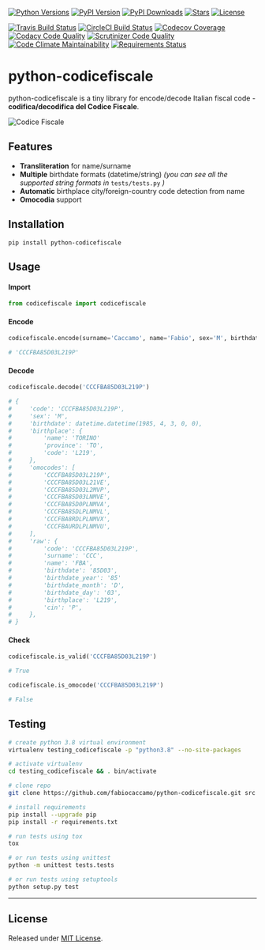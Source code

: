 [![Python Versions](https://img.shields.io/pypi/pyversions/python-codicefiscale.svg?logoColor=white&color=blue&logo=python)](https://www.python.org/)
[![PyPI Version](https://img.shields.io/pypi/v/python-codicefiscale.svg?color=blue&logo=pypi&logoColor=white)](https://pypi.org/project/python-codicefiscale/)
[![PyPI Downloads](https://img.shields.io/pypi/dt/python-codicefiscale.svg?color=blue&logo=pypi&logoColor=white)](https://pypi.org/project/python-codicefiscale/)
[![Stars](https://img.shields.io/github/stars/fabiocaccamo/python-codicefiscale?logo=github)](https://github.com/fabiocaccamo/python-codicefiscale/)
[![License](https://img.shields.io/pypi/l/python-codicefiscale.svg?color=blue&)](https://github.com/fabiocaccamo/python-codicefiscale/blob/master/LICENSE)

[![Travis Build Status](https://img.shields.io/travis/fabiocaccamo/python-codicefiscale?logo=travis)](https://travis-ci.org/fabiocaccamo/python-codicefiscale)
[![CircleCI Build Status](https://img.shields.io/circleci/build/gh/fabiocaccamo/python-codicefiscale?logo=circleci)](https://circleci.com/gh/fabiocaccamo/python-codicefiscale)
[![Codecov Coverage](https://img.shields.io/codecov/c/gh/fabiocaccamo/python-codicefiscale?logo=codecov)](https://codecov.io/gh/fabiocaccamo/python-codicefiscale)
[![Codacy Code Quality](https://img.shields.io/codacy/grade/375ce4fc87dc44e88271f7da9f5f69d1?logo=codacy)](https://www.codacy.com/app/fabiocaccamo/python-codicefiscale)
[![Scrutinizer Code Quality](https://img.shields.io/scrutinizer/quality/g/fabiocaccamo/python-codicefiscale?logo=scrutinizer)](https://scrutinizer-ci.com/g/fabiocaccamo/python-codicefiscale/?branch=master)
[![Code Climate Maintainability](https://img.shields.io/codeclimate/maintainability/fabiocaccamo/python-codicefiscale?logo=code-climate)](https://codeclimate.com/github/fabiocaccamo/python-codicefiscale/)
[![Requirements Status](https://requires.io/github/fabiocaccamo/python-codicefiscale/requirements.svg?branch=master)](https://requires.io/github/fabiocaccamo/python-codicefiscale/requirements/?branch=master)

# python-codicefiscale
python-codicefiscale is a tiny library for encode/decode Italian fiscal code - **codifica/decodifica del Codice Fiscale**.

![Codice Fiscale](https://user-images.githubusercontent.com/1035294/72058207-fa77dd80-32cf-11ea-8995-52324e7d3efe.png)

## Features
- **Transliteration** for name/surname
- **Multiple** birthdate formats (datetime/string) *(you can see all the supported string formats in* `tests/tests.py` *)*
- **Automatic** birthplace city/foreign-country code detection from name
- **Omocodia** support

## Installation
`pip install python-codicefiscale`

## Usage

#### Import
```python
from codicefiscale import codicefiscale
```
#### Encode
```python
codicefiscale.encode(surname='Caccamo', name='Fabio', sex='M', birthdate='03/04/1985', birthplace='Torino')

# 'CCCFBA85D03L219P'
```
#### Decode
```python
codicefiscale.decode('CCCFBA85D03L219P')

# {
#     'code': 'CCCFBA85D03L219P',
#     'sex': 'M',
#     'birthdate': datetime.datetime(1985, 4, 3, 0, 0),
#     'birthplace': {
#         'name': 'TORINO'
#         'province': 'TO',
#         'code': 'L219',
#     },
#     'omocodes': [
#         'CCCFBA85D03L219P',
#         'CCCFBA85D03L21VE',
#         'CCCFBA85D03L2MVP',
#         'CCCFBA85D03LNMVE',
#         'CCCFBA85D0PLNMVA',
#         'CCCFBA85DLPLNMVL',
#         'CCCFBA8RDLPLNMVX',
#         'CCCFBAURDLPLNMVU',
#     ],
#     'raw': {
#         'code': 'CCCFBA85D03L219P',
#         'surname': 'CCC',
#         'name': 'FBA',
#         'birthdate': '85D03',
#         'birthdate_year': '85'
#         'birthdate_month': 'D',
#         'birthdate_day': '03',
#         'birthplace': 'L219',
#         'cin': 'P',
#     },
# }
```

#### Check
```python
codicefiscale.is_valid('CCCFBA85D03L219P')

# True
```
```python
codicefiscale.is_omocode('CCCFBA85D03L219P')

# False
```

## Testing
```bash
# create python 3.8 virtual environment
virtualenv testing_codicefiscale -p "python3.8" --no-site-packages

# activate virtualenv
cd testing_codicefiscale && . bin/activate

# clone repo
git clone https://github.com/fabiocaccamo/python-codicefiscale.git src && cd src

# install requirements
pip install --upgrade pip
pip install -r requirements.txt

# run tests using tox
tox

# or run tests using unittest
python -m unittest tests.tests

# or run tests using setuptools
python setup.py test
```

---

## License
Released under [MIT License](LICENSE).
